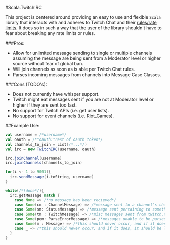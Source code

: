 #Scala.TwitchIRC

This project is centered around providing an easy to use and flexible `Scala` library that interacts with and adheres to Twitch Chat and their [rules/rate limits](https://github.com/justintv/Twitch-API/blob/master/IRC.md). It does so in such a way that the user of the library shouldn't have to fear about breaking any rate limits or rules.

###Pros:
- Allow for unlimited message sending to single or multiple channels assuming the message are being sent from a Moderator level or higher source without fear of global ban.
- Will join channels as soon as is able per Twitch Chat rules.
- Parses incoming messages from channels into Message Case Classes.

###Cons (TODO's):
- Does not currently have whisper support.
- Twitch might eat messages sent if you are not at Moderator level or higher if they are sent too fast.
- No support for Twitch APIs (i.e. get user lists).
- No support for event channels (i.e. Riot_Games).

##Example Use:
```scala
val username = /*username*/
val oauth = /*"oauth:"rest of oauth token*/
val channels_to_join = List(/*...*/)
val irc = new TwitchIRC(username, oauth)

irc.joinChannel(username)
irc.joinChannels(channels_to_join)

for(i <- 1 to 9001){
  irc.sendMessage(i.toString, username)
}

while(/*!done*/){
  irc.getMessage match {
    case None => /*no message has been recieved*/
    case Some(cm : ChannelMessage) => /*message sent to a channel's chat*/
    case Some(sm: StatusMessage) => /*message sent pertaining to something like "sub mode on"*/
    case Some(tm : TwitchMessage) => /*misc messages sent from twitch.tv*/
    case Some(pem: ParseErrorMessage) => /*messages unable to be parsed (should be logged and reported here)*/
    case Some(m : Message) => /*this should never occur, and if it does, it should be logged and reported here)*/
    case _ => /*this should never occur, and if it does, it should be logged and reported here)*/
  }
}
```
